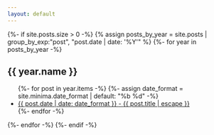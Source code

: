 ```yaml
---
layout: default
---
```


<section class="post-list">
  {%- if site.posts.size > 0 -%}
  {% assign posts_by_year = site.posts | group_by_exp:"post", "post.date | date: '%Y'" %}
  {%- for year in posts_by_year -%}
    <h2>{{ year.name }}</h2>
    <ul>
    {%- for post in year.items -%}
      {%- assign date_format = site.minima.date_format | default: "%b %d" -%}
      <li>
        <a class="" href="{{ post.url | relative_url }}">
          <span class="">
            {{ post.date | date: date_format }}
          </span>
          -
          <span clas="">
            {{ post.title | escape }}
          </span>
        </a>
      </li>
    {%- endfor -%}
    </ul>
  {%- endfor -%}
  {%- endif -%}
</section>
